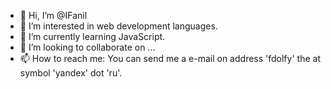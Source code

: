 - 👋 Hi, I’m @IFanil
- 👀 I’m interested in web development languages.
- 🌱 I’m currently learning JavaScript.
- 💞️ I’m looking to collaborate on ...
- 📫 How to reach me: You can send me a e-mail on address 'fdolfy' the at symbol 'yandex' dot 'ru'.

<!---
IFanil/IFanil is a ✨ special ✨ repository because its `README.md` (this file) appears on your GitHub profile.
You can click the Preview link to take a look at your changes.
--->
